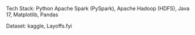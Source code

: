 Tech Stack:
Python
Apache Spark (PySpark),
Apache Hadoop (HDFS),
Java 17,
Matplotlib,
Pandas

Dataset:
kaggle, Layoffs.fyi
